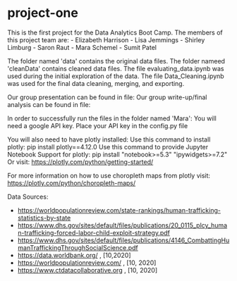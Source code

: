 # project-one

This is the first project for the Data Analytics Boot Camp.
The members of this project team are:
    - Elizabeth Harrison
    - Lisa Jemmings
    - Shirley Limburg
    - Saron Raut
    - Mara Schemel
    - Sumit Patel

The folder named 'data' contains the original data files.
The folder nameed 'cleanData' contains cleaned data files.
    The file evaluating_data.ipynb was used during the initial exploration of the data.
    The file Data_Cleaning.ipynb was used for the final data cleaning, merging, and exporting.

Our group presentation can be found in file: 
Our group write-up/final analysis can be found in file:


In order to successfully run the files in the folder named 'Mara':
   You will need a google API key. Place your API key in the config.py file
    
   You will also need to have plotly installed:
   Use this command to install plotly:   pip install plotly==4.12.0
   Use this command to provide Jupyter Notebook Support for plotly: pip install "notebook>=5.3" "ipywidgets>=7.2"
   Or visit: https://plotly.com/python/getting-started/

   For more information on how to use choropleth maps from plotly visit: https://plotly.com/python/choropleth-maps/
    

Data Sources:
- https://worldpopulationreview.com/state-rankings/human-trafficking-statistics-by-state
- https://www.dhs.gov/sites/default/files/publications/20_0115_plcy_human-trafficking-forced-labor-child-exploit-strategy.pdf 
- https://www.dhs.gov/sites/default/files/publications/4146_CombattingHumanTraffickingThroughSocialScience.pdf
- https://data.worldbank.org/ , [10,2020]
- https://worldpopulationreview.com/ , [10, 2020]
- https://www.ctdatacollaborative.org  , [10, 2020]
